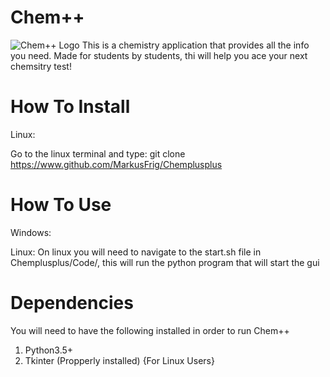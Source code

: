 # Chem++
![Chem++ Logo](https://github.com/MakusFrig/Chemplusplus/blob/main/Chem%2B%2B%20Logo/Chem%2B%2B_Secondary.png?raw=true)
This is a chemistry application that provides all the info you need. Made for students by students, thi will help you ace your next chemsitry test!

# How To Install
Linux:

Go to the linux terminal and type:
git clone https://www.github.com/MarkusFrig/Chemplusplus

# How To Use
Windows:

Linux:
On linux you will need to navigate to the start.sh file in Chemplusplus/Code/, this will run the python program that will start the gui 

# Dependencies
You will need to have the following installed in order to run Chem++
1. Python3.5+
2. Tkinter (Propperly installed) {For Linux Users}
